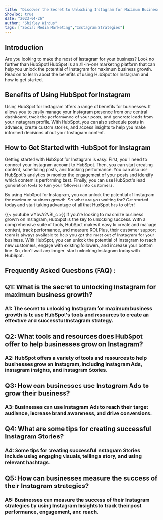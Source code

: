 ```yaml
---
title: "Discover the Secret to Unlocking Instagram for Maximum Business Growth with HubSpot!"
ShowToc: true 
date: "2023-04-26"
author: "Shirley Windus" 
tags: ["Social Media Marketing","Instagram Strategies"]
---
```

## Introduction

Are you looking to make the most of Instagram for your business? Look no further than HubSpot! HubSpot is an all-in-one marketing platform that can help you unlock the potential of Instagram for maximum business growth. Read on to learn about the benefits of using HubSpot for Instagram and how to get started.

## Benefits of Using HubSpot for Instagram

Using HubSpot for Instagram offers a range of benefits for businesses. It allows you to easily manage your Instagram presence from one central dashboard, track the performance of your posts, and generate leads from your Instagram profile. With HubSpot, you can also schedule posts in advance, create custom stories, and access insights to help you make informed decisions about your Instagram content.

## How to Get Started with HubSpot for Instagram

Getting started with HubSpot for Instagram is easy. First, you'll need to connect your Instagram account to HubSpot. Then, you can start creating content, scheduling posts, and tracking performance. You can also use HubSpot's analytics to monitor the engagement of your posts and identify which content is performing best. Finally, you can use HubSpot's lead generation tools to turn your followers into customers.

By using HubSpot for Instagram, you can unlock the potential of Instagram for maximum business growth. So what are you waiting for? Get started today and start taking advantage of all that HubSpot has to offer!

{{< youtube wYbvA2VBl_c >}} 
If you're looking to maximize business growth on Instagram, HubSpot is the key to unlocking success. With a comprehensive suite of tools, HubSpot makes it easy to create and manage content, track performance, and measure ROI. Plus, their customer support team is always available to help you get the most out of Instagram for your business. With HubSpot, you can unlock the potential of Instagram to reach new customers, engage with existing followers, and increase your bottom line. So, don't wait any longer; start unlocking Instagram today with HubSpot.

## Frequently Asked Questions (FAQ) :
<h2>Q1: What is the secret to unlocking Instagram for maximum business growth?</h2>

<h3>A1: The secret to unlocking Instagram for maximum business growth is to use HubSpot's tools and resources to create an effective and successful Instagram strategy.</h3>

<h2>Q2: What tools and resources does HubSpot offer to help businesses grow on Instagram?</h2>

<h3>A2: HubSpot offers a variety of tools and resources to help businesses grow on Instagram, including Instagram Ads, Instagram Insights, and Instagram Stories.</h3>

<h2>Q3: How can businesses use Instagram Ads to grow their business?</h2>

<h3>A3: Businesses can use Instagram Ads to reach their target audience, increase brand awareness, and drive conversions. </h3>

<h2>Q4: What are some tips for creating successful Instagram Stories?</h2>

<h3>A4: Some tips for creating successful Instagram Stories include using engaging visuals, telling a story, and using relevant hashtags. </h3>

<h2>Q5: How can businesses measure the success of their Instagram strategies?</h2>

<h3>A5: Businesses can measure the success of their Instagram strategies by using Instagram Insights to track their post performance, engagement, and reach. </h3>


